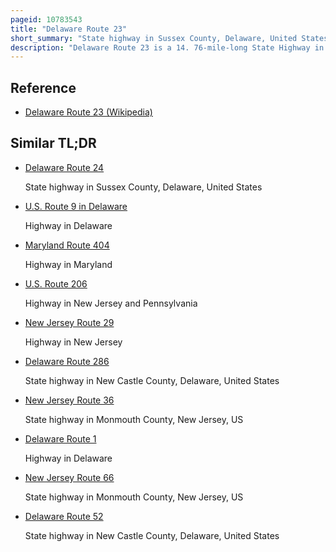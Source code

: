 ```yaml
---
pageid: 10783543
title: "Delaware Route 23"
short_summary: "State highway in Sussex County, Delaware, United States"
description: "Delaware Route 23 is a 14. 76-mile-long State Highway in Sussex County, Delaware. Its southern Terminus is at Massey Landing in long Neck near the Confluence of Rehoboth Bay and indian River Bay and its northern Terminus is at the five Points Intersection in Nassau where it ends at. S. Route 9, De 1, and De 404. From the southern Terminus the Route runs west through the residential Areas of long Neck before heading north through rural Areas with some Development. De23 is a Concomitant with De5 between the De24 Intersection in long Neck and Fairmount. It is also concurrent with De 24 Alternate between Hollymount and the De 1d Intersection in five Points. The Road was designated as Part of De22 South of Fairmount for a short Period in the 1930s De5 along the Stretch between De24 and Fairmount. The Road was fully paved by 1970. The De 23 Designation was assigned by 1994."
---
```


## Reference

- [Delaware Route 23 (Wikipedia)](https://en.wikipedia.org/?curid=10783543)

## Similar TL;DR

- [Delaware Route 24](/tldr/en/delaware-route-24)

  State highway in Sussex County, Delaware, United States

- [U.S. Route 9 in Delaware](/tldr/en/us-route-9-in-delaware)

  Highway in Delaware

- [Maryland Route 404](/tldr/en/maryland-route-404)

  Highway in Maryland

- [U.S. Route 206](/tldr/en/us-route-206)

  Highway in New Jersey and Pennsylvania

- [New Jersey Route 29](/tldr/en/new-jersey-route-29)

  Highway in New Jersey

- [Delaware Route 286](/tldr/en/delaware-route-286)

  State highway in New Castle County, Delaware, United States

- [New Jersey Route 36](/tldr/en/new-jersey-route-36)

  State highway in Monmouth County, New Jersey, US

- [Delaware Route 1](/tldr/en/delaware-route-1)

  Highway in Delaware

- [New Jersey Route 66](/tldr/en/new-jersey-route-66)

  State highway in Monmouth County, New Jersey, US

- [Delaware Route 52](/tldr/en/delaware-route-52)

  State highway in New Castle County, Delaware, United States
